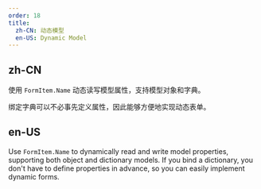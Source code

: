 ```yaml
---
order: 18
title:
  zh-CN: 动态模型
  en-US: Dynamic Model
---
```


## zh-CN

使用 `FormItem.Name` 动态读写模型属性，支持模型对象和字典。

绑定字典可以不必事先定义属性，因此能够方便地实现动态表单。

## en-US

Use `FormItem.Name` to dynamically read and write model properties, supporting both object and dictionary models. 
If you bind a dictionary, you don't have to define properties in advance, so you can easily implement dynamic forms.